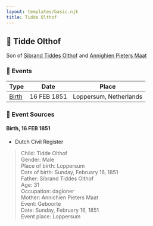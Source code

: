 ```yaml
---
layout: templates/basic.njk
title: Tidde Olthof
---
```

## 🔵 Tidde Olthof

Son of [Sibrand Tiddes Olthof](/people/7/76433820) and [Annighien Pieters Maat](/people/7/7249878)

### 📆 Events

Type | Date | Place
------ | ------ | ------
[Birth](#event-510473aa-d277-439d-aaa3-ad625899503b) | 16 FEB 1851 | Loppersum, Netherlands

### 📰 Event Sources

#### <a id="event-510473aa-d277-439d-aaa3-ad625899503b"></a> Birth, 16 FEB 1851
* Dutch Civil Register
>   
  > Child: Tidde Olthof  
  > Gender: Male  
  > Place of birth: Loppersum  
  > Date of birth: Sunday, February 16, 1851  
  > Father: Sibrand Tiddes Olthof  
  > Age: 31  
  > Occupation: dagloner  
  > Mother: Annichien Pieters Maat  
  > Event: Geboorte  
  > Date: Sunday, February 16, 1851  
  > Event place: Loppersum